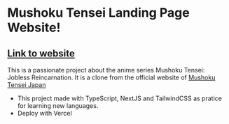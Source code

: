 # Mushoku Tensei Landing Page Website!

## [Link to website](https://haicaumuoi-mushoku-tensei-english-landing-page.vercel.app)
This is a passionate project about the anime series Mushoku Tensei: Jobless Reincarnation. It is a clone from the official website of [Mushoku Tensei Japan](https://mushokutensei.jp/)

+ This project made with TypeScript, NextJS and TailwindCSS as pratice for learning new languages.
+ Deploy with Vercel 


